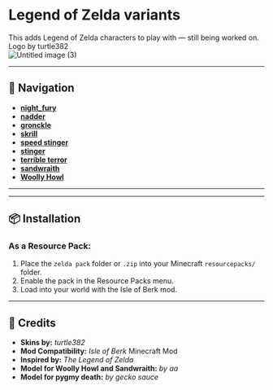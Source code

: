 # Legend of Zelda variants

This adds Legend of Zelda characters to play with — still being worked on.  
Logo by turtle382  
![Untitled image (3)](https://github.com/user-attachments/assets/c4a590a6-7a44-4a19-845f-30af06357d39)
 
---

## 📜 Navigation

- [**night_fury**](https://github.com/Turtle382/night-fury/blob/main/README.md)
- [**nadder**](https://github.com/Turtle382/nadder/blob/main/README.md)
- [**gronckle**](https://github.com/Turtle382/gronckle/blob/main/README.md)
- [**skrill**](https://github.com/Turtle382/skrill/blob/main/README.md)
- [**speed stinger**](https://github.com/Turtle382/speed-stinger/blob/main/README.md)
- [**stinger**](https://github.com/Turtle382/stinger/blob/main/README.md)
- [**terrible terror**](https://github.com/Turtle382/terrible-terror/blob/main/README.md)
- [**sandwraith**](https://github.com/Turtle382/sandwraith/blob/main/README.md)
- [**Woolly Howl**](https://github.com/Turtle382/wooly-howl/blob/main/README.md)

---

---

## 📦 Installation

### As a Resource Pack:
1. Place the `zelda pack` folder or `.zip` into your Minecraft `resourcepacks/` folder.
2. Enable the pack in the Resource Packs menu.
3. Load into your world with the Isle of Berk mod.

---

## 👥 Credits

- **Skins by:** *turtle382*  
- **Mod Compatibility:** *Isle of Berk* Minecraft Mod  
- **Inspired by:** *The Legend of Zelda*  
- **Model for Woolly Howl and Sandwraith:** *by aa*
- **Model for pygmy death:** *by gecko sauce*
